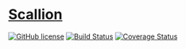 # [Scallion](https://www.npmjs.com/package/scallion)

[![GitHub license](https://img.shields.io/badge/license-MIT-blue.svg)](https://github.com/facebook/react/blob/master/LICENSE)
[![Build Status](https://travis-ci.com/anthhub/scallion.svg?branch=master&status=passed)](https://travis-ci.com/github/anthhub/scallion)
[![Coverage Status](https://coveralls.io/repos/github/anthhub/scallion/badge.svg?branch=master)](https://coveralls.io/github/anthhub/scallion?branch=master)
